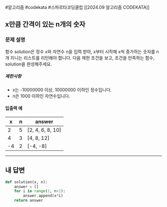 #알고리즘 #codekata #스파르타코딩클럽 [[2024.09 알고리즘 CODEKATA]]

## x만큼 간격이 있는 n개의 숫자

### 문제 설명

함수 solution은 정수 x와 자연수 n을 입력 받아, x부터 시작해 x씩 증가하는 숫자를 n개 지니는 리스트를 리턴해야 합니다. 다음 제한 조건을 보고, 조건을 만족하는 함수, solution을 완성해주세요.

##### 제한사항
- x는 -10000000 이상, 10000000 이하인 정수입니다.
- n은 1000 이하인 자연수입니다.

#### 입출력 예

| x   | n   | answer            |
| --- | --- | ----------------- |
| 2   | 5   | \[2, 4, 6, 8, 10] |
| 4   | 3   | \[4, 8, 12]       |
| -4  | 2   | \[-4, -8]         |

---

## 내 답변

```python
def solution(x, n):
    answer = []
    for i in range(1, n+1):
        answer.append(x*i)
    return answer
```
 
